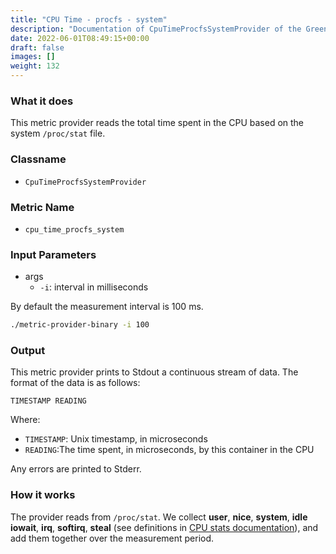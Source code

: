```yaml
---
title: "CPU Time - procfs - system"
description: "Documentation of CpuTimeProcfsSystemProvider of the Green Metrics Tool"
date: 2022-06-01T08:49:15+00:00
draft: false
images: []
weight: 132
---
```


### What it does

This metric provider reads the total time spent in the CPU based on the system `/proc/stat` file.

### Classname

- `CpuTimeProcfsSystemProvider`

### Metric Name

- `cpu_time_procfs_system`

### Input Parameters

- args
  - `-i`: interval in milliseconds

By default the measurement interval is 100 ms.

```bash
./metric-provider-binary -i 100
```

### Output

This metric provider prints to Stdout a continuous stream of data. The format of the data is as follows:

`TIMESTAMP READING`

Where:

- `TIMESTAMP`: Unix timestamp, in microseconds
- `READING`:The time spent, in microseconds, by this container in the CPU

Any errors are printed to Stderr.

### How it works

The provider reads from `/proc/stat`. We collect **user**, **nice**, **system**, **idle** **iowait**, **irq**, **softirq**, **steal** (see definitions in [CPU stats documentation](https://www.idnt.net/en-US/kb/941772)), and add them together over the measurement period.
